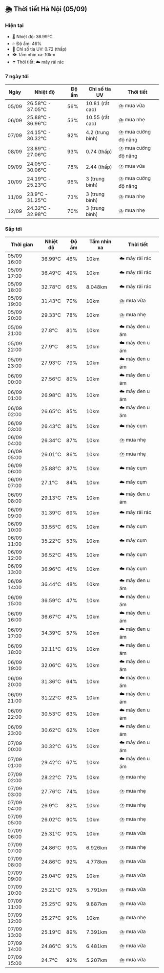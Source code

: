 ## 🌦️ Thời tiết Hà Nội (05/09)

### Hiện tại

- 🌡️ Nhiệt độ: 36.99℃
- 💦 Độ ẩm: 46%
- 🌟 Chỉ số tia UV: 0.72 (thấp)
- 👁️ Tầm nhìn xa: 10km
- ☂️ Thời tiết: ☁️ mây rải rác

### 7 ngày tới

| Ngày | Nhiệt độ | Độ ẩm | Chỉ số tia UV | Thời tiết |
| --- | --- | --- | --- | --- |
| 05/09 | 26.58℃ - 37.05℃ | 56% | 10.81 (rất cao) | ⛈️ mưa vừa |
| 06/09 | 25.88℃ - 36.96℃ | 53% | 10.55 (rất cao) | ⛈️ mưa nhẹ |
| 07/09 | 24.15℃ - 30.32℃ | 92% | 4.2 (trung bình) | ⛈️ mưa cường độ nặng |
| 08/09 | 23.89℃ - 27.06℃ | 93% | 0.74 (thấp) | ⛈️ mưa cường độ nặng |
| 09/09 | 24.05℃ - 30.06℃ | 78% | 2.44 (thấp) | ⛈️ mưa vừa |
| 10/09 | 24.19℃ - 25.23℃ | 96% | 3 (trung bình) | ⛈️ mưa cường độ nặng |
| 11/09 | 23.9℃ - 31.25℃ | 73% | 3 (trung bình) | ⛈️ mưa nhẹ |
| 12/09 | 24.32℃ - 32.98℃ | 70% | 3 (trung bình) | ⛈️ mưa nhẹ |

### Sắp tới

| Thời gian | Nhiệt độ | Độ ẩm | Tầm nhìn xa | Thời tiết |
| --- | --- | --- | --- | --- |
| 05/09 16:00 | 36.99℃ | 46% | 10km | ☁️ mây rải rác |
| 05/09 17:00 | 36.49℃ | 49% | 10km | ☁️ mây rải rác |
| 05/09 18:00 | 32.78℃ | 66% | 8.048km | ☁️ mây rải rác |
| 05/09 19:00 | 31.43℃ | 70% | 10km | ⛈️ mưa vừa |
| 05/09 20:00 | 29.33℃ | 78% | 10km | ⛈️ mưa nhẹ |
| 05/09 21:00 | 27.8℃ | 81% | 10km | ☁️ mây đen u ám |
| 05/09 22:00 | 27.9℃ | 80% | 10km | ☁️ mây đen u ám |
| 05/09 23:00 | 27.93℃ | 79% | 10km | ☁️ mây đen u ám |
| 06/09 00:00 | 27.56℃ | 80% | 10km | ☁️ mây đen u ám |
| 06/09 01:00 | 26.98℃ | 83% | 10km | ☁️ mây đen u ám |
| 06/09 02:00 | 26.65℃ | 85% | 10km | ☁️ mây đen u ám |
| 06/09 03:00 | 26.43℃ | 86% | 10km | ☁️ mây cụm |
| 06/09 04:00 | 26.34℃ | 87% | 10km | ⛈️ mưa nhẹ |
| 06/09 05:00 | 26.01℃ | 86% | 10km | ⛈️ mưa nhẹ |
| 06/09 06:00 | 25.88℃ | 87% | 10km | ☁️ mây cụm |
| 06/09 07:00 | 27.1℃ | 84% | 10km | ☁️ mây cụm |
| 06/09 08:00 | 29.13℃ | 76% | 10km | ☁️ mây đen u ám |
| 06/09 09:00 | 31.39℃ | 69% | 10km | ☁️ mây rải rác |
| 06/09 10:00 | 33.55℃ | 60% | 10km | ☁️ mây cụm |
| 06/09 11:00 | 35.22℃ | 53% | 10km | ☁️ mây cụm |
| 06/09 12:00 | 36.52℃ | 48% | 10km | ☁️ mây cụm |
| 06/09 13:00 | 36.96℃ | 46% | 10km | ☁️ mây cụm |
| 06/09 14:00 | 36.44℃ | 48% | 10km | ☁️ mây đen u ám |
| 06/09 15:00 | 36.59℃ | 47% | 10km | ☁️ mây đen u ám |
| 06/09 16:00 | 36.67℃ | 47% | 10km | ☁️ mây đen u ám |
| 06/09 17:00 | 34.39℃ | 57% | 10km | ☁️ mây đen u ám |
| 06/09 18:00 | 32.11℃ | 63% | 10km | ☁️ mây đen u ám |
| 06/09 19:00 | 32.06℃ | 62% | 10km | ☁️ mây đen u ám |
| 06/09 20:00 | 31.36℃ | 64% | 10km | ☁️ mây đen u ám |
| 06/09 21:00 | 31.22℃ | 62% | 10km | ☁️ mây đen u ám |
| 06/09 22:00 | 30.53℃ | 63% | 10km | ☁️ mây đen u ám |
| 06/09 23:00 | 30.62℃ | 62% | 10km | ☁️ mây đen u ám |
| 07/09 00:00 | 30.32℃ | 63% | 10km | ☁️ mây đen u ám |
| 07/09 01:00 | 29.42℃ | 67% | 10km | ☁️ mây đen u ám |
| 07/09 02:00 | 28.22℃ | 72% | 10km | ⛈️ mưa nhẹ |
| 07/09 03:00 | 27.76℃ | 74% | 10km | ⛈️ mưa nhẹ |
| 07/09 04:00 | 26.9℃ | 82% | 10km | ⛈️ mưa nhẹ |
| 07/09 05:00 | 26.02℃ | 90% | 10km | ⛈️ mưa nhẹ |
| 07/09 06:00 | 25.31℃ | 90% | 10km | ⛈️ mưa vừa |
| 07/09 07:00 | 24.86℃ | 90% | 6.926km | ⛈️ mưa nhẹ |
| 07/09 08:00 | 24.86℃ | 92% | 4.778km | ⛈️ mưa vừa |
| 07/09 09:00 | 25.04℃ | 92% | 10km | ⛈️ mưa vừa |
| 07/09 10:00 | 25.21℃ | 92% | 5.791km | ⛈️ mưa vừa |
| 07/09 11:00 | 25.25℃ | 92% | 9.887km | ⛈️ mưa vừa |
| 07/09 12:00 | 25.27℃ | 90% | 10km | ⛈️ mưa nhẹ |
| 07/09 13:00 | 25.19℃ | 89% | 7.391km | ⛈️ mưa vừa |
| 07/09 14:00 | 24.86℃ | 91% | 6.481km | ⛈️ mưa vừa |
| 07/09 15:00 | 24.7℃ | 92% | 5.207km | ⛈️ mưa vừa |
